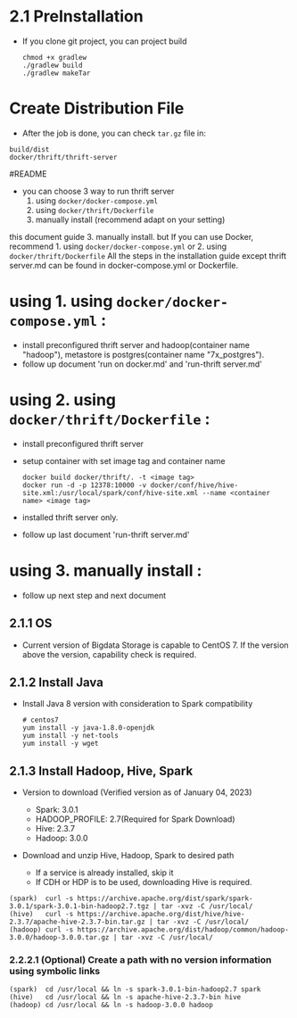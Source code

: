 # 2.1 PreInstallation
- If you clone git project, you can project build
  ```
  chmod +x gradlew
  ./gradlew build
  ./gradlew makeTar
  ``` 
# Create Distribution File
- After the job is done, you can check `tar.gz` file in:
```
build/dist
docker/thrift/thrift-server
```
#README
- you can choose 3 way to run thrift server
  1. using `docker/docker-compose.yml`
  2. using `docker/thrift/Dockerfile`
  3. manually install (recommend adapt on your setting)
  
this document guide 3. manually install. but If you can use Docker, recommend 1. using `docker/docker-compose.yml` or 2. using `docker/thrift/Dockerfile`
All the steps in the installation guide except thrift server.md can be found in docker-compose.yml or Dockerfile.

# using 1. using `docker/docker-compose.yml` : 
- install preconfigured thrift server and hadoop(container name "hadoop"), metastore is postgres(container name "7x_postgres").
- follow up document 'run on docker.md' and 'run-thrift server.md'

# using 2. using `docker/thrift/Dockerfile` : 
- install preconfigured thrift server

- setup container with set image tag and container name
  ```
  docker build docker/thrift/. -t <image tag>
  docker run -d -p 12378:10000 -v docker/conf/hive/hive-site.xml:/usr/local/spark/conf/hive-site.xml --name <container name> <image tag>
  ```
- installed thrift server only.
- follow up last document 'run-thrift server.md'

# using 3. manually install : 
- follow up next step and next document

## 2.1.1 OS
- Current version of Bigdata Storage is capable to CentOS 7. If the version above the version, capability check is required.

## 2.1.2 Install Java
- Install Java 8 version with consideration to Spark compatibility
  ```
  # centos7
  yum install -y java-1.8.0-openjdk
  yum install -y net-tools
  yum install -y wget
  ```

## 2.1.3 Install Hadoop, Hive, Spark
 - Version to download (Verified version as of January 04, 2023)
     - Spark: 3.0.1
     - HADOOP_PROFILE: 2.7(Required for Spark Download)
     - Hive: 2.3.7
     - Hadoop: 3.0.0

- Download and unzip Hive, Hadoop, Spark to desired path 
  - If a service is already installed, skip it
  - If CDH or HDP is to be used, downloading Hive is required.
```
(spark)  curl -s https://archive.apache.org/dist/spark/spark-3.0.1/spark-3.0.1-bin-hadoop2.7.tgz | tar -xvz -C /usr/local/
(hive)   curl -s https://archive.apache.org/dist/hive/hive-2.3.7/apache-hive-2.3.7-bin.tar.gz | tar -xvz -C /usr/local/
(hadoop) curl -s https://archive.apache.org/dist/hadoop/common/hadoop-3.0.0/hadoop-3.0.0.tar.gz | tar -xvz -C /usr/local/
```

### 2.2.2.1 (Optional) Create a path with no version information using symbolic links
```
(spark)  cd /usr/local && ln -s spark-3.0.1-bin-hadoop2.7 spark
(hive)   cd /usr/local && ln -s apache-hive-2.3.7-bin hive
(hadoop) cd /usr/local && ln -s hadoop-3.0.0 hadoop
```